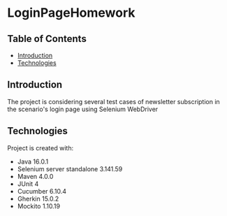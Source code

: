 # LoginPageHomework
## Table of Contents
* [Introduction](#introduction)
* [Technologies](#technologies)
## Introduction
The project is considering several test cases of newsletter subscription in the scenario's login page using Selenium WebDriver
## Technologies
Project is created with:
* Java 16.0.1
* Selenium server standalone 3.141.59
* Maven 4.0.0
* JUnit 4
* Cucumber 6.10.4
* Gherkin 15.0.2
* Mockito 1.10.19

